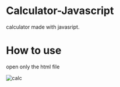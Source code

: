 # Calculator-Javascript
calculator made with javasript.

# How to use
open only the html file

![calc](https://github.com/anaritacpereira/Calculadora-Javascript/assets/127841235/b9939144-eb43-4cc3-9536-68a3067177f9)
